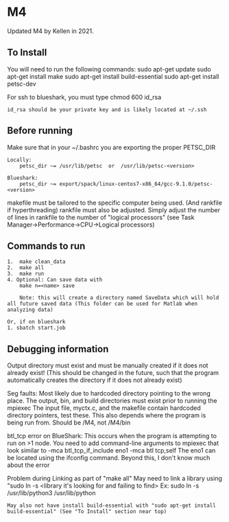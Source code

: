 # M4

Updated M4 by Kellen in 2021.


## To Install
You will need to run the following commands:
	sudo apt-get update
	sudo apt-get install make
	sudo apt-get install build-essential
	sudo apt-get install petsc-dev

For ssh to blueshark, you must type
	chmod 600 id_rsa

	id_rsa should be your private key and is likely located at ~/.ssh

## Before running
Make sure that in your ~/.bashrc you are exporting the proper PETSC_DIR

	Locally:
		petsc_dir ~= /usr/lib/petsc  or  /usr/lib/petsc-<version>

	Blueshark:
		petsc_dir ~= export/spack/linux-centos7-x86_64/gcc-9.1.0/petsc-<version>


makefile must be tailored to the specific computer being used. (And rankfile if hyperthreading)
rankfile must also be adjusted. Simply adjust the number of lines in rankfile to the number of "logical processors" (see Task Manager->Performance->CPU->Logical processors)

## Commands to run

	1.  make clean_data
	2.  make all
	3.  make run
	4. Optional: Can save data with
	    make n=<name> save
	    
	    Note: this will create a directory named SaveData which will hold all future saved data (This folder can be used for Matlab when analyzing data)

	Or, if on blueshark
	1. sbatch start.job


## Debugging information

Output directory must exist and must be manually created if it does not already exist!
(This should be changed in the future, such that the program automatically creates the directory if it does not already exist)

Seg faults:
	Most likely due to hardcoded directory pointing to the wrong place.
	The output, bin, and build directories must exist prior to running the mpiexec
	The input file, myctx.c, and the makefile contain hardcoded directory pointers, test these.
	This also depends where the program is being run from. Should be /M4, not /M4/bin

btl_tcp error on BlueShark:
	This occurs when the program is attempting to run on >1 node. You need to add command-line arguments to mpiexec that look similar to
	-mca btl_tcp_if_include eno1 -mca btl tcp,self
	The eno1 can be located using the ifconfig command. Beyond this, I don't know much about the error

Problem during Linking as part of "make all"
	May need to link a library using "sudo ln -s <library you do have> <library it's looking for and failing to find>
	Ex: sudo ln -s /usr/lib/python3 /usr/lib/python

	May also not have install build-essential with "sudo apt-get install build-essential" (See "To Install" section near top)
